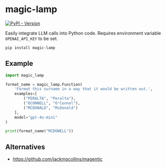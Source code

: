 # magic-lamp
[![PyPI - Version](https://img.shields.io/pypi/v/magic-lamp)](https://pypi.org/project/magic-lamp/)

Easily integrate LLM calls into Python code. Requires environment variable `OPENAI_API_KEY` to be set.

```bash
pip install magic-lamp
```

## Example

```python
import magic_lamp

format_name = magic_lamp.Function(
    'Format this surname in a way that it would be written out.',
    examples=[
        ("PERALTA", "Peralta"),
        ("OCONNELL", "O'Connel"),
        ("MCDONALD", "McDonald")
    ],
    model="gpt-4o-mini"
)

print(format_name("MCDOWELL"))
```

## Alternatives
- https://github.com/jackmpcollins/magentic
